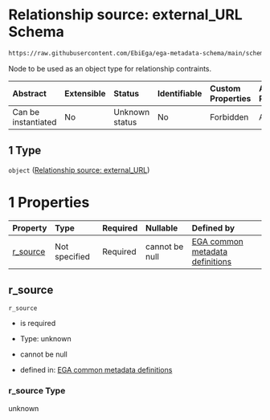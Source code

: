 # Relationship source: external\_URL Schema

```txt
https://raw.githubusercontent.com/EbiEga/ega-metadata-schema/main/schemas/EGA.protocol.json#/properties/protocol_relationships/items/allOf/1/anyOf/2/allOf/1/anyOf/1
```

Node to be used as an object type for relationship contraints.

| Abstract            | Extensible | Status         | Identifiable | Custom Properties | Additional Properties | Access Restrictions | Defined In                                                                       |
| :------------------ | :--------- | :------------- | :----------- | :---------------- | :-------------------- | :------------------ | :------------------------------------------------------------------------------- |
| Can be instantiated | No         | Unknown status | No           | Forbidden         | Allowed               | none                | [EGA.protocol.json\*](../../../schemas/EGA.protocol.json "open original schema") |

## 1 Type

`object` ([Relationship source: external\_URL](ega-12-definitions-relationship-source-external_url.md))

# 1 Properties

| Property               | Type          | Required | Nullable       | Defined by                                                                                                                                                                                                                                                                   |
| :--------------------- | :------------ | :------- | :------------- | :--------------------------------------------------------------------------------------------------------------------------------------------------------------------------------------------------------------------------------------------------------------------------- |
| [r\_source](#r_source) | Not specified | Required | cannot be null | [EGA common metadata definitions](ega-12-definitions-relationship-source-external_url-properties-r_source.md "https://raw.githubusercontent.com/EbiEga/ega-metadata-schema/main/schemas/EGA.common-definitions.json#/definitions/r-source-external_URL/properties/r_source") |

## r\_source



`r_source`

*   is required

*   Type: unknown

*   cannot be null

*   defined in: [EGA common metadata definitions](ega-12-definitions-relationship-source-external_url-properties-r_source.md "https://raw.githubusercontent.com/EbiEga/ega-metadata-schema/main/schemas/EGA.common-definitions.json#/definitions/r-source-external_URL/properties/r_source")

### r\_source Type

unknown
